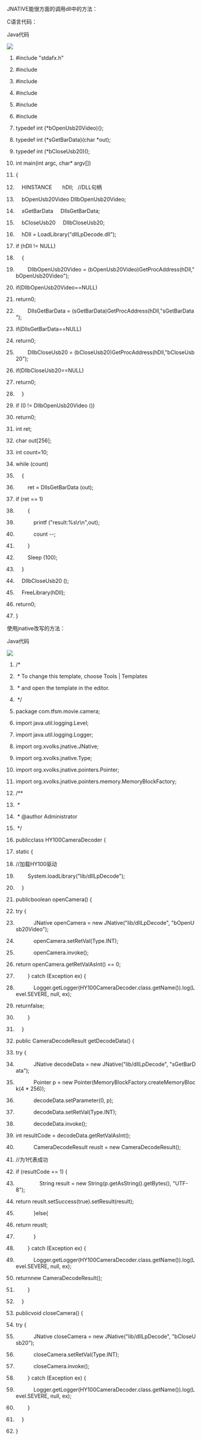 JNATIVE能很方面的调用dll中的方法：

C语言代码：

Java代码

![](D:/download/youdaonote-pull-master/data/Technology/JAVA/java调用dll/images/6A3267552BF545DD990FA9C60C1A9CF5icon_star.png)

1. #include "stdafx.h"

1. #include   

1. #include   

1. #include   

1. #include   

1. #include    

1. typedef int (*bOpenUsb20Video)();  

1. typedef int (*sGetBarData)(char *out);  

1. typedef int (*bCloseUsb20)();  

1. int main(int argc, char* argv[])  

1. {  

1.     HINSTANCE       hDll;   //DLL句柄 

1.     bOpenUsb20Video DllbOpenUsb20Video;  

1.     sGetBarData     DllsGetBarData;  

1.     bCloseUsb20     DllbCloseUsb20;  

1.     hDll = LoadLibrary("dllLpDecode.dll");  

1. if (hDll != NULL)  

1.     {  

1.         DllbOpenUsb20Video = (bOpenUsb20Video)GetProcAddress(hDll,"bOpenUsb20Video");     

1. if(DllbOpenUsb20Video==NULL)  

1. return0;  

1.         DllsGetBarData = (sGetBarData)GetProcAddress(hDll,"sGetBarData");     

1. if(DllsGetBarData==NULL)  

1. return0;  

1.         DllbCloseUsb20 = (bCloseUsb20)GetProcAddress(hDll,"bCloseUsb20");     

1. if(DllbCloseUsb20==NULL)  

1. return0;      

1.     }     

1. if (0 != DllbOpenUsb20Video ())  

1. return0;  

1. int ret;  

1. char out[256];  

1. int count=10;  

1. while (count)  

1.     {  

1.         ret = DllsGetBarData (out);  

1. if (ret == 1)  

1.         {  

1.             printf ("result:%s\r\n",out);  

1.             count --;  

1.         }  

1.         Sleep (100);  

1.     }  

1.     DllbCloseUsb20 ();  

1.     FreeLibrary(hDll);  

1. return0;  

1. }  





使用jnative改写的方法：

Java代码

![](D:/download/youdaonote-pull-master/data/Technology/JAVA/java调用dll/images/18EFBD4A4591435792D89CDD57965448icon_star.png)

1. /*

1.  * To change this template, choose Tools | Templates

1.  * and open the template in the editor.

1.  */

1. package com.tfsm.movie.camera;  

1. import java.util.logging.Level;  

1. import java.util.logging.Logger;  

1. import org.xvolks.jnative.JNative;  

1. import org.xvolks.jnative.Type;  

1. import org.xvolks.jnative.pointers.Pointer;  

1. import org.xvolks.jnative.pointers.memory.MemoryBlockFactory;  

1. /**

1.  *

1.  * @author Administrator

1.  */

1. publicclass HY100CameraDecoder {  

1. static {  

1. //加载HY100驱动

1.         System.loadLibrary("lib/dllLpDecode");  

1.     }  

1. publicboolean openCamera() {  

1. try {  

1.             JNative openCamera = new JNative("lib/dllLpDecode", "bOpenUsb20Video");  

1.             openCamera.setRetVal(Type.INT);  

1.             openCamera.invoke();  

1. return openCamera.getRetValAsInt() == 0;  

1.         } catch (Exception ex) {  

1.             Logger.getLogger(HY100CameraDecoder.class.getName()).log(Level.SEVERE, null, ex);  

1. returnfalse;  

1.         }  

1.     }  

1. public CameraDecodeResult getDecodeData() {  

1. try {  

1.             JNative decodeData = new JNative("lib/dllLpDecode", "sGetBarData");  

1.             Pointer p = new Pointer(MemoryBlockFactory.createMemoryBlock(4 * 256));  

1.             decodeData.setParameter(0, p);  

1.             decodeData.setRetVal(Type.INT);  

1.             decodeData.invoke();  

1. int resultCode = decodeData.getRetValAsInt();  

1.             CameraDecodeResult reuslt = new CameraDecodeResult();  

1. //为1代表成功

1. if (resultCode == 1) {  

1.                 String result = new String(p.getAsString().getBytes(), "UTF-8");  

1. return reuslt.setSuccess(true).setResult(result);  

1.             }else{  

1. return reuslt;  

1.             }  

1.         } catch (Exception ex) {  

1.             Logger.getLogger(HY100CameraDecoder.class.getName()).log(Level.SEVERE, null, ex);  

1. returnnew CameraDecodeResult();  

1.         }  

1.     }  

1. publicvoid closeCamera() {  

1. try {  

1.             JNative closeCamera = new JNative("lib/dllLpDecode", "bCloseUsb20");  

1.             closeCamera.setRetVal(Type.INT);  

1.             closeCamera.invoke();  

1.         } catch (Exception ex) {  

1.             Logger.getLogger(HY100CameraDecoder.class.getName()).log(Level.SEVERE, null, ex);  

1.         }  

1.     }  

1. }  